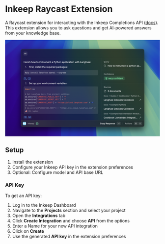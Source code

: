 # Inkeep Raycast Extension

A Raycast extension for interacting with the Inkeep Completions API ([docs](https://docs.inkeep.com/ai-api/chat-completions-api)). This extension allows you to ask questions and get AI-powered answers from your knowledge base.

![Inkeep Raycast Extension](./metadata/inkeep-1.png)

## Setup

1. Install the extension
2. Configure your Inkeep API key in the extension preferences
3. Optional: Configure model and API base URL

### API Key

To get an API key:

1. Log in to the Inkeep Dashboard
2. Navigate to the **Projects** section and select your project
3. Open the **Integrations** tab
4. Click **Create Integration** and choose **API** from the options
5. Enter a Name for your new API integration
6. Click on **Create**
7. Use the generated **API key** in the extension preferences

